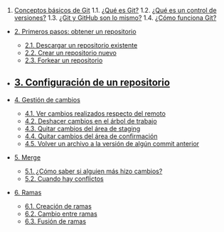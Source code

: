 1. [Conceptos básicos de Git](./basic-concepts.md)
   1.1. [¿Qué es Git?](./basic-concepts.md#1.1.-¿Qué-es-Git?)
   1.2. [¿Qué es un control de versiones?](./basic-concepts.md#1.2.-¿Qué-es-un-control-de-versiones?)
   1.3. [¿Git y GitHub son lo mismo?](./basic-concepts.md#1.3.-¿Git-y-GitHub-son-lo-mismo?)
   1.4. [¿Cómo funciona Git?](./basic-concepts.md#1.4.-¿Cómo-funciona-Git?)
  
- [2. Primeros pasos: obtener un repositorio](./first-steps.md)
    - [2.1. Descargar un repositorio existente](./first-steps.md#2.1.-Descargar-un-repositorio-existente)
    - [2.2. Crear un repositorio nuevo](./first-steps.md#2.2.-Crear-un-repositorio-nuevo)
    - [2.3. Forkear un repositorio](./first-steps.md#2.3-Forkear-un-repositorio)

- [3. Configuración de un repositorio](./config.md)
  - 

- [4. Gestión de cambios](./changes.md)
    - [4.1. Ver cambios realizados respecto del remoto](./changes.md#4.1.-Ver-cambios-realizados-respecto-del-remoto)
    - [4.2. Deshacer cambios en el árbol de trabajo](./changes.md#4.2.-Deshacer-cambios-en-el-árbol-de-trabajo)
    - [4.3. Quitar cambios del área de staging](./changes.md#4.3.-Quitar-cambios-del-área-de-staging)
    - [4.4. Quitar cambios del área de confirmación](./changes.md#4.4.-Quitar-cambios-del-área-de-confirmación)
    - [4.5. Volver un archivo a la versión de algún commit anterior](./changes.md#4.5.-Volver-un-archivo-a-la-versión-de-algún-commit-anterior)


- [5. Merge](HelloGit.html#5.-Merge)
    - [5.1. ¿Cómo saber si alguien más hizo cambios?](HelloGit.html#5.1.-¿Cómo-saber-si-alguien-más-hizo-cambios?)
    - [5.2. Cuando hay conflictos](HelloGit.html#5.2.-Cuando-hay-conflictos)

- [6. Ramas](HelloGit.html#6.-Ramas)
    - [6.1. Creación de ramas](HelloGit.html#6.1.-Creación-de-ramas)
    - [6.2. Cambio entre ramas](HelloGit.html#6.2.-Cambio-entre-ramas)
    - [6.3. Fusión de ramas](HelloGit.html#6.3.-Fusión-de-ramas)